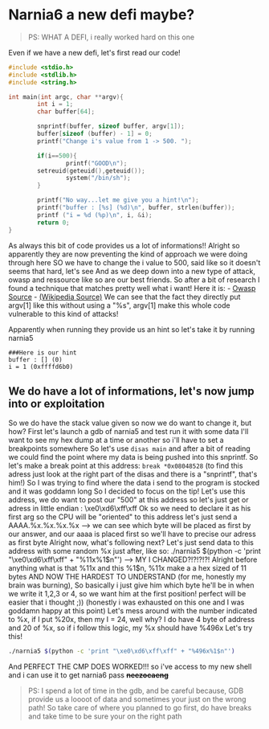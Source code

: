 # **Narnia6 a new defi maybe?**
>PS: WHAT A DEFI, i really worked hard on this one

Even if we have a new defi, let's first read our code!

```c
#include <stdio.h>
#include <stdlib.h>
#include <string.h>

int main(int argc, char **argv){
        int i = 1;
        char buffer[64];

        snprintf(buffer, sizeof buffer, argv[1]);
        buffer[sizeof (buffer) - 1] = 0;
        printf("Change i's value from 1 -> 500. ");

        if(i==500){
                printf("GOOD\n");
        setreuid(geteuid(),geteuid());
                system("/bin/sh");
        }

        printf("No way...let me give you a hint!\n");
        printf("buffer : [%s] (%d)\n", buffer, strlen(buffer));
        printf ("i = %d (%p)\n", i, &i);
        return 0;
}
```

As always this bit of code provides us a lot of informations!!
Alright so apparently they are now preventing the kind of approach we were doing through here
SO we have to change the i value to 500, said like so it doesn't seems that hard, let's see
And as we deep down into a new type of attack, owasp and ressource like so are our best friends.
So after a bit of research I found a technique that matches pretty well what i want!
Here it is:
	- [Owasp Source](https://owasp.org/www-community/attacks/Format_string_attack)
	- [(Wikipedia Source)](https://en.wikipedia.org/wiki/Uncontrolled_format_string)
We can see that the fact they directly put argv[1] like this without using a "%s", argv[1] make this whole code vulnerable to this kind of attacks!

Apparently when running they provide us an hint so let's take it by running narnia5
```
###Here is our hint
buffer : [] (0)
i = 1 (0xffffd6b0)
```

**We do have a lot of informations, let's now jump into or exploitation**
--------------------------------------------------------------------------
So we do have the stack value given so now we do want to change it, but how?
First let's launch a gdb of narnia5 and test run it with some data
I'll want to see my hex dump at a time or another so i'll have to set a breakpoints somewhere
So let's use `disas main` and after a bit of reading we could find the point where my data is being pushed into this snprintf. So let's make a break point at this address: `break *0x08048528` (to find this adress just look at the right part of the disas and there is a "snprintf", that's him!)
So I was trying to find where the data i send to the program is stocked and it was goddamn long 
So I decided to focus on the tip! Let's use this address, we do want to post our "500" at this address
so let's just get or adress in little endian : \xe0\xd6\xff\xff
Ok so we need to declare it as his first arg so the CPU will be "oriented" to this address
let's just send a AAAA.%x.%x.%x.%x --> we can see which byte will be placed as first by our answer, and our aaaa is placed first so we'll have to precise our adress as first byte
Alright now, what's following next? Let's just send data to this address with some random %x just after, like so:
./narnia5 $(python -c 'print "\xe0\xd6\xff\xff" + "%11x%1$n"') --> MY I CHANGED?!?!?!?!
Alright before anything what is that %11x and this %1$n, %11x make a a hex sized of 11 bytes
AND NOW THE HARDEST TO UNDERSTAND (for me, honestly my brain was burning), So basically i just give him which byte he'll be in when we write it 1,2,3 or 4, so we want him at the first position!
perfect will be easier that i thought ;)) (honestly i was exhausted on this one and I was goddamn happy at this point)
Let's mess around with the number indicated to %x, if I put %20x, then my I = 24, well why?
I do have 4 byte of address and 20 of %x, so if i follow this logic, my %x should have %496x
Let's try this!
```bash
./narnia5 $(python -c 'print "\xe0\xd6\xff\xff" + "%496x%1$n"')
```

And PERFECT THE CMP DOES WORKED!!! so i've access to my new shell and i can use it to get narnia6 pass
~~**neezocaeng**~~

>PS: I spend a lot of time in the gdb, and be careful because, GDB provide us a loooot of data and sometimes your just on the wrong path! So take care of where you planned to go first, do have breaks and take time to be sure your on the right path

